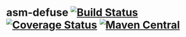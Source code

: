 # asm-defuse [![Build Status](https://travis-ci.org/saeg/asm-defuse.png?branch=master)](https://travis-ci.org/saeg/asm-defuse) [![Coverage Status](https://coveralls.io/repos/saeg/asm-defuse/badge.png?branch=master)](https://coveralls.io/r/saeg/asm-defuse?branch=master) [![Maven Central](https://maven-badges.herokuapp.com/maven-central/br.usp.each.saeg/asm-defuse/badge.svg)](https://maven-badges.herokuapp.com/maven-central/br.usp.each.saeg/asm-defuse)
